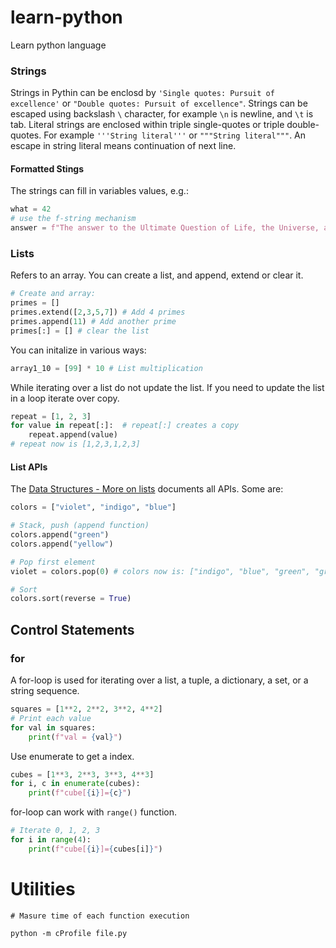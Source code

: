 # learn-python
Learn python language

### Strings
Strings in Pythin can be enclosd by `'Single quotes: Pursuit of excellence'` or `"Double quotes: Pursuit of excellence"`. Strings can be escaped using backslash `\` character, for example `\n` is newline, and `\t` is tab. Literal strings are enclosed within triple single-quotes or triple double-quotes. For example `'''String literal'''` or `"""String literal"""`. An escape in string literal means continuation of next line.

#### Formatted Stings
The strings can fill in variables values, e.g.:
```python
what = 42
# use the f-string mechanism
answer = f"The answer to the Ultimate Question of Life, the Universe, and Everything is {what}."
```

### Lists
Refers to an array. You can create a list, and append, extend or clear it.
```python
# Create and array:
primes = []
primes.extend([2,3,5,7]) # Add 4 primes
primes.append(11) # Add another prime
primes[:] = [] # clear the list
```

You can initalize in various ways:
```python
array1_10 = [99] * 10 # List multiplication

```


While iterating over a list do not update the list. If you need to update the list in a loop iterate over copy. 
```python
repeat = [1, 2, 3]
for value in repeat[:]:  # repeat[:] creates a copy
    repeat.append(value)
# repeat now is [1,2,3,1,2,3]
```

#### List APIs
The [Data Structures - More on lists](https://docs.python.org/3/tutorial/datastructures.html) documents all APIs. Some are:

```python
colors = ["violet", "indigo", "blue"]

# Stack, push (append function)
colors.append("green")
colors.append("yellow")

# Pop first element
violet = colors.pop(0) # colors now is: ["indigo", "blue", "green", "green"]

# Sort 
colors.sort(reverse = True)
```

## Control Statements

### for
A for-loop is used for iterating over a list, a tuple, a dictionary, a set, or a string sequence. 

```python
squares = [1**2, 2**2, 3**2, 4**2]
# Print each value
for val in squares:
    print(f"val = {val}") 
```

Use enumerate to get a index. 
```python
cubes = [1**3, 2**3, 3**3, 4**3]
for i, c in enumerate(cubes):
    print(f"cube[{i}]={c}")
```

for-loop can work with `range()` function.
```python
# Iterate 0, 1, 2, 3
for i in range(4):
    print(f"cube[{i}]={cubes[i]}")
```

# Utilities

```shell
# Masure time of each function execution

python -m cProfile file.py
```
